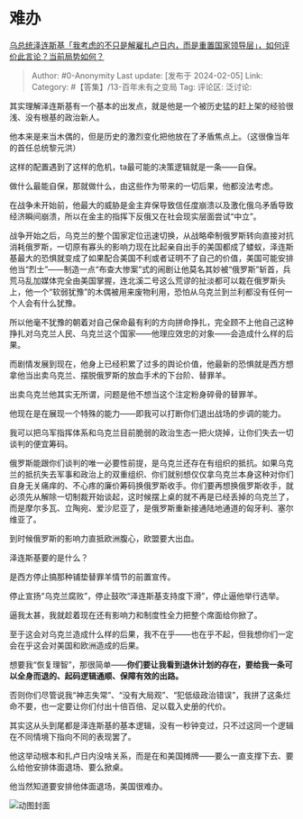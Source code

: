 # 难办
[乌总统泽连斯基「我考虑的不只是解雇扎卢日内，而是重置国家领导层」，如何评价此言论？当前局势如何？](https://www.zhihu.com/question/643002333/answer/3388084175)

> Author: #0-Anonymity
> Last update: [发布于 2024-02-05]
> Link:
> Category:  #【答集】/13-百年未有之变局 
> Tag:
> 评论区:
> 泛讨论:

其实理解泽连斯基有一个基本的出发点，就是他是一个被历史猛的赶上架的经验很浅、没有根基的政治新人。

他本来是来当木偶的，但是历史的激烈变化把他放在了矛盾焦点上。（这很像当年的首任总统黎元洪）

这样的配置遇到了这样的危机，ta最可能的决策逻辑就是一条——自保。

做什么最能自保，那就做什么，由这些作为带来的一切后果，他都没法考虑。

在战争未开始前，他最大的威胁是金主弃保导致信任度崩溃以及激化俄乌矛盾导致经济瞬间崩溃，所以在金主的指挥下反俄又在社会现实层面尝试“中立”。

战争开始之后，乌克兰的整个国家定位迅速切换，从战略牵制俄罗斯转向直接对抗消耗俄罗斯，一切原有寡头的影响力现在比起亲自出手的美国都成了蝼蚁，泽连斯基最大的恐惧就变成了如果配合美国不利或者证明不了自己的价值，美国可能安排他当“烈士”——制造一点“布查大惨案”式的闹剧让他莫名其妙被“俄罗斯”斩首，兵荒马乱加媒体完全由美国掌握，连北溪二号这么荒谬的扯淡都可以栽在俄罗斯头上，他一个“软弱犹豫”的木偶被用来废物利用，恐怕从乌克兰到兰利都没有任何一个人会有什么犹豫。

所以他毫不犹豫的朝着对自己保命最有利的方向拼命挣扎，完全顾不上他自己这种挣扎对乌克兰人民、乌克兰这个国家——他理应效忠的对象——会造成什么样的后果。

而剧情发展到现在，他身上已经积累了过多的舆论价值，他最新的恐惧就是西方想拿他当出卖乌克兰、摆脱俄罗斯的放血手术的下台阶、替罪羊。

出卖乌克兰他其实无所谓，问题是他不想当这个注定粉身碎骨的替罪羊。

他现在是在展现一个特殊的能力——即我可以打断你们退出战场的步调的能力。

我可以把乌军指挥体系和乌克兰目前脆弱的政治生态一把火烧掉，让你们失去一切谈判的便宜筹码。

俄罗斯能跟你们谈判的唯一必要性前提，是乌克兰还存在有组织的抵抗。如果乌克兰的抵抗失去军事和政治上的双重组织、你们就别想仅仅拿乌克兰本身这种对你们自身无关痛痒的、不心疼的廉价筹码换俄罗斯收手。你们要再想换俄罗斯收手，就必须先从解除一切制裁开始谈起，这时候摆上桌的就不再是已经丢掉的乌克兰了，而是摩尔多瓦、立陶宛、爱沙尼亚了，是俄罗斯重新接通陆地通道的匈牙利、塞尔维亚了。

到时候俄罗斯的影响力直抵欧洲腹心，欧盟要大出血。

泽连斯基要的是什么？

是西方停止搞那种铺垫替罪羊情节的前置宣传。

停止宣扬“乌克兰腐败”，停止鼓吹“泽连斯基支持度下滑”，停止逼他举行选举。

逼我太甚，我就趁着现在还有影响力和制度性全力把整个席面给你掀了。

至于这会对乌克兰造成什么样的后果，我不在乎——也在乎不起，但我想你们一定会在乎这会对美国和欧洲造成的后果。

想要我“恢复理智”，那很简单——**你们要让我看到退休计划的存在，要给我一条可以全身而退的、起码逻辑通顺、保障有效的出路。**

否则你们尽管说我“神志失常”、“没有大局观”、“犯低级政治错误”，我拼了这条烂命不要，也一定要让你们付出十倍百倍、足以载入史册的代价。

其实这从头到尾都是泽连斯基的基本逻辑，没有一秒钟变过，只不过这同一个逻辑在不同情境下指向不同的表现罢了。

他这举动根本和扎卢日内没啥关系，而是在和美国摊牌——要么一直支撑下去、要么给他安排体面退场、要么掀桌。

他当然知道要安排他体面退场，美国很难办。

![动图封面](https://picx.zhimg.com/50/v2-f7a66ea3a585e0a1d85a744ecae1a466_720w.jpg?source=2c26e567)

